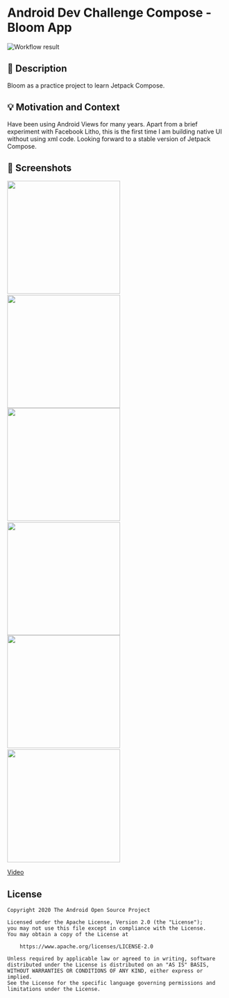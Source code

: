 # Android Dev Challenge Compose - Bloom App

![Workflow result](https://github.com/noelchew/android-dev-challenge-compose-week-3/workflows/Check/badge.svg)


## :scroll: Description
Bloom as a practice project to learn Jetpack Compose.


## :bulb: Motivation and Context
Have been using Android Views for many years. Apart from a brief experiment with Facebook Litho, this is the first time I am building native UI without using xml code. Looking forward to a stable version of Jetpack Compose.


## :camera_flash: Screenshots
<img src="/results/screenshot_1.png" width="260">&emsp;<img src="/results/screenshot_1_dark.png" width="260">
<img src="/results/screenshot_2.png" width="260">&emsp;<img src="/results/screenshot_2_dark.png" width="260">
<img src="/results/screenshot_3.png" width="260">&emsp;<img src="/results/screenshot_3_dark.png" width="260">

[Video](https://github.com/noelchew/android-dev-challenge-compose-week-3/results/video.mp4)

## License
```
Copyright 2020 The Android Open Source Project

Licensed under the Apache License, Version 2.0 (the "License");
you may not use this file except in compliance with the License.
You may obtain a copy of the License at

    https://www.apache.org/licenses/LICENSE-2.0

Unless required by applicable law or agreed to in writing, software
distributed under the License is distributed on an "AS IS" BASIS,
WITHOUT WARRANTIES OR CONDITIONS OF ANY KIND, either express or implied.
See the License for the specific language governing permissions and
limitations under the License.
```